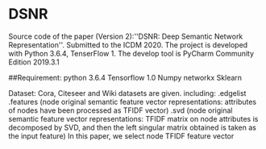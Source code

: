 # DSNR
Source code of the paper (Version 2):''DSNR: Deep Semantic Network Representation''. Submitted to the ICDM 2020. The project is developed with Python 3.6.4, TenserFlow 1. The develop tool is PyCharm Community Edition 2019.3.1
 
 ##Requirement:
 python 3.6.4
 Tensorflow 1.0
 Numpy
 networkx
 Sklearn

Dataset:
Cora, Citeseer and Wiki datasets are given.
including:
.edgelist
.features (node original semantic feature vector representations: attributes of nodes have been processed as TFIDF vector)
.svd (node original semantic feature vector representations: TFIDF matrix on node attributes is decomposed by SVD, and then the left singular matrix obtained is taken as the input feature)
In this paper, we select node TFIDF feature vector
